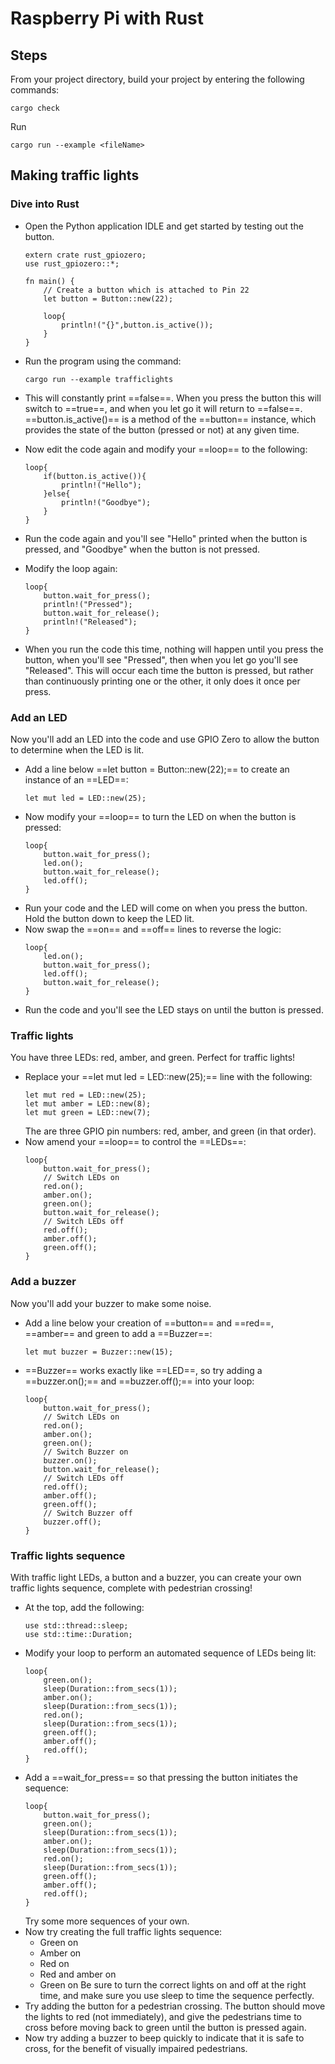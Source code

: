 # Raspberry Pi with Rust

## Steps

From your project directory, build your project by entering the following commands:

```
cargo check
```

Run

```
cargo run --example <fileName>
```

## Making traffic lights

### Dive into Rust

- Open the Python application IDLE and get started by testing out the button.

  ```
  extern crate rust_gpiozero;
  use rust_gpiozero::*;

  fn main() {
      // Create a button which is attached to Pin 22
      let button = Button::new(22);

      loop{
          println!("{}",button.is_active());
      }
  }
  ```

- Run the program using the command:

  ```
  cargo run --example trafficlights
  ```

- This will constantly print ==false==. When you press the button this will switch to ==true==, and when you let go it will return to ==false==. <br>
  ==button.is_active()== is a method of the ==button== instance, which provides the state of the button (pressed or not) at any given time.

- Now edit the code again and modify your ==loop== to the following:

  ```
  loop{
      if(button.is_active()){
          println!("Hello");
      }else{
          println!("Goodbye");
      }
  }
  ```

- Run the code again and you'll see "Hello" printed when the button is pressed, and "Goodbye" when the button is not pressed.

- Modify the loop again:

  ```
  loop{
      button.wait_for_press();
      println!("Pressed");
      button.wait_for_release();
      println!("Released");
  }
  ```

- When you run the code this time, nothing will happen until you press the button, when you'll see "Pressed", then when you let go you'll see "Released". This will occur each time the button is pressed, but rather than continuously printing one or the other, it only does it once per press.

### Add an LED

Now you'll add an LED into the code and use GPIO Zero to allow the button to determine when the LED is lit.

- Add a line below ==let button = Button::new(22);== to create an instance of an ==LED==:
  ```
  let mut led = LED::new(25);
  ```
- Now modify your ==loop== to turn the LED on when the button is pressed:
  ```
  loop{
      button.wait_for_press();
      led.on();
      button.wait_for_release();
      led.off();
  }
  ```
- Run your code and the LED will come on when you press the button. Hold the button down to keep the LED lit.
- Now swap the ==on== and ==off== lines to reverse the logic:
  ```
  loop{
      led.on();
      button.wait_for_press();
      led.off();
      button.wait_for_release();
  }
  ```
- Run the code and you'll see the LED stays on until the button is pressed.

### Traffic lights

You have three LEDs: red, amber, and green. Perfect for traffic lights!

- Replace your ==let mut led = LED::new(25);== line with the following:
  ```
  let mut red = LED::new(25);
  let mut amber = LED::new(8);
  let mut green = LED::new(7);
  ```
  The are three GPIO pin numbers: red, amber, and green (in that order).
- Now amend your ==loop== to control the ==LEDs==:
  ```
  loop{
      button.wait_for_press();
      // Switch LEDs on
      red.on();
      amber.on();
      green.on();
      button.wait_for_release();
      // Switch LEDs off
      red.off();
      amber.off();
      green.off();
  }
  ```

### Add a buzzer

Now you'll add your buzzer to make some noise.

- Add a line below your creation of ==button== and ==red==, ==amber== and green to add a ==Buzzer==:
  ```
  let mut buzzer = Buzzer::new(15);
  ```
- ==Buzzer== works exactly like ==LED==, so try adding a ==buzzer.on();== and ==buzzer.off();== into your loop:
  ```
  loop{
      button.wait_for_press();
      // Switch LEDs on
      red.on();
      amber.on();
      green.on();
      // Switch Buzzer on
      buzzer.on();
      button.wait_for_release();
      // Switch LEDs off
      red.off();
      amber.off();
      green.off();
      // Switch Buzzer off
      buzzer.off();
  }
  ```

### Traffic lights sequence

With traffic light LEDs, a button and a buzzer, you can create your own traffic lights sequence, complete with pedestrian crossing!

- At the top, add the following:
  ```
  use std::thread::sleep;
  use std::time::Duration;
  ```
- Modify your loop to perform an automated sequence of LEDs being lit:
  ```
  loop{
      green.on();
      sleep(Duration::from_secs(1));
      amber.on();
      sleep(Duration::from_secs(1));
      red.on();
      sleep(Duration::from_secs(1));
      green.off();
      amber.off();
      red.off();
  }
  ```
- Add a ==wait_for_press== so that pressing the button initiates the sequence:
  ```
  loop{
      button.wait_for_press();
      green.on();
      sleep(Duration::from_secs(1));
      amber.on();
      sleep(Duration::from_secs(1));
      red.on();
      sleep(Duration::from_secs(1));
      green.off();
      amber.off();
      red.off();
  }
  ```
  Try some more sequences of your own.
- Now try creating the full traffic lights sequence:
  - Green on
  - Amber on
  - Red on
  - Red and amber on
  - Green on
    Be sure to turn the correct lights on and off at the right time, and make sure you use sleep to time the sequence perfectly.
- Try adding the button for a pedestrian crossing. The button should move the lights to red (not immediately), and give the pedestrians time to cross before moving back to green until the button is pressed again.
- Now try adding a buzzer to beep quickly to indicate that it is safe to cross, for the benefit of visually impaired pedestrians.
